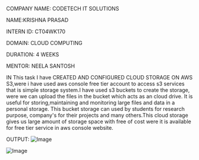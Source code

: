 COMPANY NAME: CODETECH IT SOLUTIONS

NAME:KRISHNA PRASAD

INTERN ID: CT04WK170

DOMAIN: CLOUD COMPUTING

DURATION: 4 WEEKS

MENTOR: NEELA SANTOSH

IN This task I have CREATED AND CONFIGURED CLOUD STORAGE ON AWS S3,were i have used aws console free tier account to access s3 services that is simple storage system.I have used s3 buckets to create the storage, were we can upload the files in the bucket which acts as an cloud drive. It is useful for storing,maintaining and monitoring large files and data in a personal storage. This bucket storage can used by students for research purpose, company's for their projects and many others.This cloud storage gives us large amount of storage space with free of cost were it is available for free tier service in aws console website.

OUTPUT:
![Image](https://github.com/user-attachments/assets/ebcfe89b-ec60-4aac-8d7f-338c9eb33216)

![Image](https://github.com/user-attachments/assets/186bb98f-40dc-424d-8a6e-84b3dec28e48)

